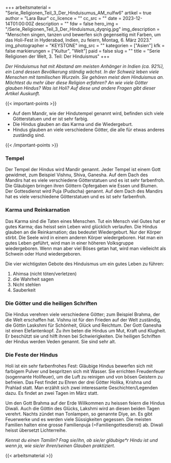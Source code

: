 +++
arbeitsmaterial = "Serie_Religionen_Teil_3_Der_Hinduisumus_AM_nulfw6"
artikel = true
author = "Lara Baur"
cc_licence = ""
cc_src = ""
date = 2023-12-14T01:00:00Z
description = ""
fdw = false
hero_img = "/Serie_Religionen_Teil_3_Der_Hinduismus_dyqnig.jpg"
img_description = "Menschen singen, tanzen und bewerfen sich gegenseitig mit Farben, um das Holi-Fest in Hyderabad, Indien, zu feiern, Montag, 6. März 2023."
img_photographer = "KEYSTONE"
img_src = ""
kategorien = ["Asien"]
kfk = false
markierungen = ["Kultur", "Welt"]
paid = false
slug = ""
title = "Serie Religionen der Welt, 3. Teil: Der Hinduismus"
+++

_Der Hinduismus hat mit Abstand am meisten Anhänger in Indien (ca. 92%), ein Land dessen Bevölkerung ständig wächst. In der Schweiz leben viele Menschen mit tamilischen Wurzeln. Sie gehören meist dem Hinduismus an. Möchtest du mehr über diese Religion erfahren? An wie viele Götter glauben Hindus? Was ist Holi? Auf diese und andere Fragen gibt dieser Artikel Auskunft._

{{< important-points >}}

<ul>

<li>Auf dem Mandir, wie der Hindutempel genannt wird, befinden sich viele Götterstatuen und er ist sehr farbig.</li>

<li>Die Hindus glauben an das Karma und die Wiedergeburt.</li>

<li>Hindus glauben an viele verschiedene Götter, die alle für etwas anderes zuständig sind.</li>

</ul>

{{< /important-points >}}

### Tempel

Der Tempel der Hindus wird Mandir genannt. Jeder Tempel ist einem Gott gewidmet, zum Beispiel Vishnu, Shiva, Ganesha. Auf dem Dach des Mandirs hat es viele verschiedene Götterstatuen und es ist sehr farbenfroh. Die Gläubigen bringen ihren Göttern Opfergaben wie Essen und Blumen. Der Gottesdienst wird Puja (Pudscha) genannt. Auf dem Dach des Mandirs hat es viele verschiedene Götterstatuen und es ist sehr farbenfroh.

### Karma und Reinkarnation

Das Karma sind die Taten eines Menschen. Tut ein Mensch viel Gutes hat er gutes Karma; das heisst sein Leben wird glücklich verlaufen. Die Hindus glauben an die Reinkarnation; das bedeutet Wiedergeburt. Nur der Körper stirbt. Die Seele wird in einem anderen Körper wiedergeboren. Hat man ein gutes Leben geführt, wird man in einer höheren Volksgruppe wiedergeboren. Wenn man aber viel Böses getan hat, wird man vielleicht als Schwein oder Hund wiedergeboren.

Die vier wichtigsten Gebote des Hinduismus um ein gutes Leben zu führen:

1. Ahimsa (nicht töten/verletzen)
2. die Wahrheit sagen
3. Nicht stehlen
4. Sauberkeit

### Die Götter und die heiligen Schriften

Die Hindus verehren viele verschiedene Götter; zum Beispiel Brahma, der die Welt erschaffen hat. Vishnu ist für den Frieden auf der Welt zuständig, die Göttin Laskshmi für Schönheit, Glück und Reichtum. Der Gott Ganesha ist einen Elefantenkopf. Zu ihm beten die Hindus um Mut, Kraft und Klugheit. Er beschützt sie und hilft ihnen bei Schwierigkeiten.
Die heiligen Schriften der Hindus werden Veden genannt. Sie sind sehr alt.

### Die Feste der Hindus

Holi ist ein sehr farbenfrohes Fest: Gläubige Hindus bewerfen sich mit farbigem Pulver und bespritzen sich mit Wasser. Sie errichten Freudenfeuer (sogennante Holifeuer), um die Luft zu reinigen und von bösen Geistern zu befreien. Das Fest findet zu Ehren der drei Götter Holika, Krishna und Prahlad statt. Man erzählt sich zwei interessante Geschichten/Legenden dazu. Es findet an zwei Tagen im März statt.

Um den Gott Brahma auf der Erde Willkommen zu heissen feiern die Hindus Diwali. Auch die Göttin des Glücks, Lakshmi wird an diesen beiden Tagen verehrt. Nachts zündet man Tonlampen, so genannte Diye, an. Es gibt Feuerwerke und es werden viele Süssigkeiten gegessen. Die meisten Familien halten eine grosse Familienpuja (=Familiengottesdienst) ab. Diwali heisst übersetzt Lichterreihe.

_Kennst du eine*n Tamil*in? Frag sie/ihn, ob sie/er gläubige*r Hindu ist und wenn ja, wie sie/er ihren/seinen Glauben praktiziert._

{{< arbeitsmaterial >}}
